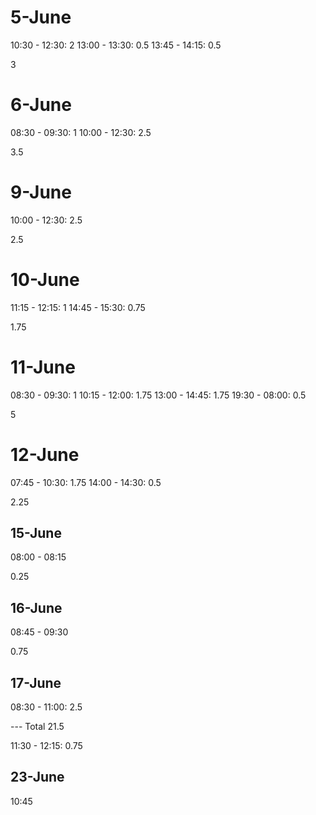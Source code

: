 # 5-June

10:30 - 12:30: 2
13:00 - 13:30: 0.5
13:45 - 14:15: 0.5

3

# 6-June

08:30 - 09:30: 1
10:00 - 12:30: 2.5

3.5

# 9-June

10:00 - 12:30: 2.5

2.5

# 10-June

11:15 - 12:15: 1
14:45 - 15:30: 0.75

1.75

# 11-June

08:30 - 09:30: 1
10:15 - 12:00: 1.75
13:00 - 14:45: 1.75
19:30 - 08:00: 0.5

5

# 12-June

07:45 - 10:30: 1.75
14:00 - 14:30: 0.5

2.25

## 15-June

08:00 - 08:15

0.25

## 16-June

08:45 - 09:30

0.75

## 17-June

08:30 - 11:00: 2.5

--- Total 21.5

11:30 - 12:15: 0.75


## 23-June

10:45
